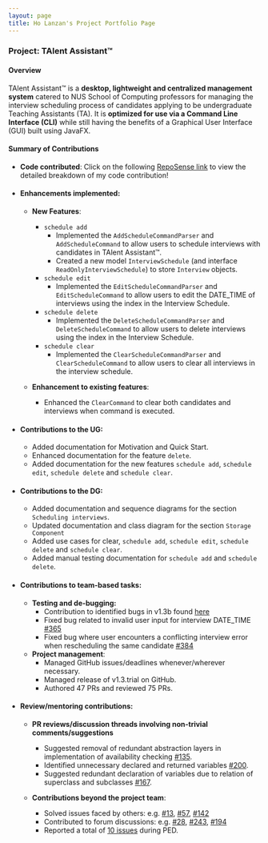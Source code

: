 ```yaml
---
layout: page
title: Ho Lanzan's Project Portfolio Page
---
```


### Project: TAlent Assistant™

#### Overview ####
TAlent Assistant™ is a **desktop, lightweight and centralized management system** catered to NUS School of Computing professors for managing
the interview scheduling process of candidates applying to be undergraduate Teaching Assistants (TA). It is **optimized for use via a Command Line Interface (CLI)** while still having the benefits of a Graphical User Interface (GUI) built using JavaFX.

#### Summary of Contributions ####
* **Code contributed**: Click on the following
  [RepoSense link](https://nus-cs2103-ay2122s2.github.io/tp-dashboard/?search=&sort=groupTitle&sortWithin=title&since=2022-02-18&timeframe=commit&mergegroup=&groupSelect=groupByRepos&breakdown=false&tabOpen=true&tabType=authorship&tabAuthor=lzan98&tabRepo=AY2122S2-CS2103-F11-2%2Ftp%5Bmaster%5D&authorshipIsMergeGroup=false&authorshipFileTypes=docs~functional-code~test-code&authorshipIsBinaryFileTypeChecked=false)
  to view the detailed breakdown of my code contribution!

* #### Enhancements implemented:
  * **New Features**:
    * `schedule add`
      * Implemented the `AddScheduleCommandParser` and `AddScheduleCommand` to allow users to schedule interviews with candidates
      in TAlent Assistant™.
      * Created a new model `InterviewSchedule` (and interface `ReadOnlyInterviewSchedule`) to store
      `Interview` objects.
    * `schedule edit`
      * Implemented the `EditScheduleCommandParser` and `EditScheduleCommand` to allow users to edit the DATE_TIME of interviews using 
      the index in the Interview Schedule.
    * `schedule delete`
      * Implemented the `DeleteScheduleCommandParser` and `DeleteScheduleCommand` to allow users to delete interviews using the index
        in the Interview Schedule.
    * `schedule clear`
      * Implemented the `ClearScheduleCommandParser` and `ClearScheduleCommand` to allow users to clear all interviews in the
      interview schedule.

  * **Enhancement to existing features**:
    * Enhanced the `ClearCommand` to clear both candidates and interviews when command is executed.

* #### Contributions to the UG:
  * Added documentation for Motivation and Quick Start.
  * Enhanced documentation for the feature `delete`.
  * Added documentation for the new features `schedule add`, `schedule edit`, `schedule delete` and `schedule clear`.

* #### Contributions to the DG:
  * Added documentation and sequence diagrams for the section `Scheduling interviews`.
  * Updated documentation and class diagram for the section `Storage Component`
  * Added use cases for clear, `schedule add`, `schedule edit`, `schedule delete` and `schedule clear`.
  * Added manual testing documentation for `schedule add` and `schedule delete`.

* #### Contributions to team-based tasks:
  * **Testing and de-bugging:**
    * Contribution to identified bugs in v1.3b found [here](https://github.com/AY2122S2-CS2103-F11-2/tp/issues/240)
    * Fixed bug related to invalid user input for interview DATE_TIME [\#365](https://github.com/AY2122S2-CS2103-F11-2/tp/pull/365)
    * Fixed bug where user encounters a conflicting interview error when rescheduling the same candidate
    [\#384](https://github.com/AY2122S2-CS2103-F11-2/tp/pull/384)
  * **Project management**:
    * Managed GitHub issues/deadlines whenever/wherever necessary.
    * Managed release of v1.3.trial on GitHub.
    * Authored 47 PRs and reviewed 75 PRs.

* #### Review/mentoring contributions:
  * **PR reviews/discussion threads involving non-trivial comments/suggestions**
    * Suggested removal of redundant abstraction layers in implementation of availability checking
      [\#135](https://github.com/AY2122S2-CS2103-F11-2/tp/pull/135).
    * Identified unnecessary declared and returned variables
      [\#200](https://github.com/AY2122S2-CS2103-F11-2/tp/pull/200).
    * Suggested redundant declaration of variables due to relation of superclass and subclasses
      [\#167](https://github.com/AY2122S2-CS2103-F11-2/tp/pull/167).

  * **Contributions beyond the project team**:
      * Solved issues faced by others: e.g. [\#13](https://github.com/nus-cs2103-AY2122S2/forum/issues/13#issuecomment-1017380970),
        [\#57](https://github.com/nus-cs2103-AY2122S2/forum/issues/57), [\#142](https://github.com/nus-cs2103-AY2122S2/forum/issues/142)
      * Contributed to forum discussions: e.g. [\#28](https://github.com/nus-cs2103-AY2122S2/forum/issues/28#issuecomment-1019963524),
        [\#243](https://github.com/nus-cs2103-AY2122S2/forum/issues/243), [\#194](https://github.com/nus-cs2103-AY2122S2/forum/issues/194)
      * Reported a total of [10 issues](https://github.com/lzan98/ped) during PED.

      